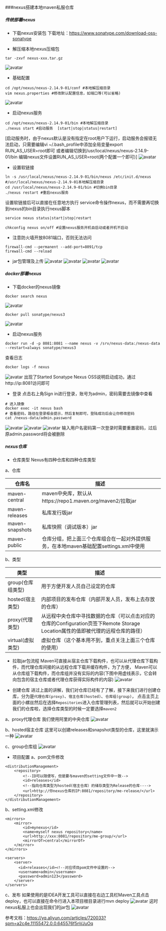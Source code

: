 ###nexus搭建本地maven私服仓库

##### 传统部署nexus
- 下载nexus安装包
下载地址：https://www.sonatype.com/download-oss-sonatype

- 解压缩本地nexus压缩包
```text
tar -zxvf nexus-xxx.tar.gz
```
![avatar](../imags/maven/mvn-07.png) 

- 基础配置
```text
cd /opt/nexus/nexus-2.14.9-01/conf #本地解压缩目录
vim nexus.properties #修改默认配置信息，如端口等(可以省略)
```
![avatar](../imags/maven/mvn-08.png) 

- 启动nexus服务
```text
cd /opt/nexus/nexus-2.14.9-01/bin #本地解压缩目录
./nexus start #启动服务  [start|stop|status|restart]
```
[启动服务时，由于nexus默认是没有指定在root用户下运行，启动服务会报错无法启动，只需要编辑vi ~/.bash_profile中添加全局变量export RUN_AS_USER=root即可
或者编辑切换到/usr/local/nexus/nexus-2.14.9-01/bin 编辑nexus文件设置RUN_AS_USER=root(两个配置一个即可)]
![avatar](../imags/maven/mvn-09.png)

- 设置软链接
```text
ln -s /usr/local/nexus/nexus-2.14.9-01/bin/nexus /etc/init.d/nexus #/usr/local/nexus/nexus-2.14.9-01本地解压缩目录
cd /usr/local/nexus/nexus-2.14.9-01/bin #切换bin目录
./nexus restart #重启nexus服务
```
设置软链接后可以直接在任意地方执行 service命令操作nexus，而不需要再切换到nexus的bin目录执行nexus脚本
```text
service nexus status|start|stop|restart
```
```text
chkconfig nexus on/off #设置nexus服务开机自启动或者开机不启动
```

- 注意防火墙开放8081端口，否则无法访问
```text
firewall-cmd --permanent --add-port=8091/tcp
firewall-cmd --reload
```

- jar包管理及上传
![avatar](../imags/maven/mvn-13.png)
![avatar](../imags/maven/mvn-10.png)
![avatar](../imags/maven/mvn-11.png)
![avatar](../imags/maven/mvn-12.png)


##### docker部署nexus
- 下载docker的nexus镜像
```text
docker search nexus
```
![avatar](../imags/maven/mvn-01.png) 
```text
docker pull sonatype/nexus3
```
![avatar](../imags/maven/mvn-02.png) 

- 启动nexus服务
```text
docker run -d -p 8081:8081 --name nexus -v /srv/nexus-data:/nexus-data --restart=always sonatype/nexus3
```
查看日志
```text
docker logs -f nexus
```
![avatar](../imags/maven/mvn-03.png) 
出现了Started Sonatype Nexus OSS说明启动成功，通过http://ip:8081访问即可

- 登录
点击右上角Sign in进行登录，账号为admin，密码需要去镜像中查看
```text
# 进入镜像
docker exec -it nexus bash
# 查看密码，路径在登录框会提示，然后复制即可，登陆成功后会让你修改密码
cat /nexus-data/admin.password
```
![avatar](../imags/maven/mvn-04.png) 
![avatar](../imags/maven/mvn-05.png) 
![avatar](../imags/maven/mvn-06.png)
输入用户名密码第一次登录时需要重置密码，过后原admin.password将会被删除

##### nexus仓库
- 仓库类型
Nexus有四种仓库和四种仓库类型           

a、仓库
   
|仓库名|描述|
|---|---|
|maven-central|maven中央库，默认从https://repo1.maven.org/maven2/拉取jar|
|maven-releases| 	私库发行版jar|
|maven-snapshots|私库快照（调试版本）jar|
|maven-public|仓库分组，把上面三个仓库组合在一起对外提供服务，在本地maven基础配置settings.xml中使用|

b、类型

|类型|描述|
|---|---|
|group(仓库组类型)|用于方便开发人员自己设定的仓库|
|hosted(宿主类型)|内部项目的发布仓库（内部开发人员，发布上去存放的仓库）|
|proxy(代理类型)|从远程中央仓库中寻找数据的仓库（可以点击对应的仓库的Configuration页签下Remote Storage Location属性的值即被代理的远程仓库的路径）|
|virtual(虚拟类型)|虚拟仓库（这个基本用不到，重点关注上面三个仓库的使用）|

- 拉取jar包流程
Maven可直接从宿主仓库下载构件，也可以从代理仓库下载构件，而代理仓库间接的从远程仓库下载并缓存构件，为了方便，
Maven可以从仓库组下载构件，而仓库组并没有实际的内容(下图中用虚线表示，它会转向包含的宿主仓库或者代理仓库获得实际构件的内容)
![avatar](../imags/maven/mvn-14.png)

- 创建仓库
进过上面的讲解，我们对仓库已经有了了解，接下来我们进行创建仓库，分为是`代理仓库(proxy)`、`宿主仓库(hosted)`、`仓库组(group)`，
点击主页上面的小螺丝然后在选择`Repositories`进入仓库管理列表，然后就可以开始创建我们的仓库啦，选择仓库类型的时候一定要选择`maven2`

a、proxy代理仓库
我们使用阿里的中央仓库
![avatar](../imags/maven/mvn-15.png)

b、hosted宿主仓库
这里可以创建releases和snapshot类型的仓库，这里就演示一种
![avatar](../imags/maven/mvn-16.png)

c、group仓库组
![avatar](../imags/maven/mvn-17.png)

- 项目配置
a、pom文件修改
```text
<distributionManagement>
    <repository>
        <!--ID可以随便写，但是要与maven的setting文件中一致-->
        <id>releases</id>
        <!--指向仓库类型为hosted(宿主仓库）的储存类型为Release的仓库---->
        <url>http://你nexus仓库的IP:8081/repository/me-release/</url>
    </repository>
</distributionManagement>
```
b、setting.xml修改
```text
<mirrors>
    <mirror>
        <id>mynexus</id>
        <name>myself nexus repository</name>
        <url>http://xxx:8081/repository/me-group/</url>
        <mirrorOf>central</mirrorOf>
    </mirror>
</mirrors>

<servers>
    <server>
      <id>releases</id><!--对应项目pom文件中设置的-->
      <username>admin</username>
      <password>admin123</password>
    </server>
</servers>
```

c、发布
如果使用的是IDEA开发工具可以直接在右边工具栏Maven工具点击deploy，也可以直接在命令行进入本项目根目录进行mvn deploy
![avatar](../imags/maven/mvn-18.png)
这时nexus私服上也会出现我们的jar包
![avatar](../imags/maven/mvn-19.png)

参考文档：https://yq.aliyun.com/articles/720033?spm=a2c4e.11155472.0.0.645576f5nVJuOq